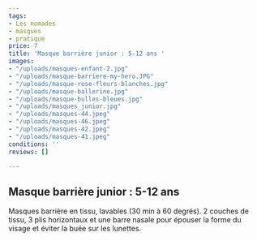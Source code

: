 ```yaml
---
tags:
- Les nomades
- masques
- pratique
price: 7
title: 'Masque barrière junior : 5-12 ans '
images:
- "/uploads/masques-enfant-2.jpg"
- "/uploads/masque-barriere-my-hero.JPG"
- "/uploads/masque-rose-fleurs-blanches.jpg"
- "/uploads/masque-ballerine.jpg"
- "/uploads/masque-bulles-bleues.jpg"
- "/uploads/masques_junior.jpg"
- "/uploads/masques-44.jpeg"
- "/uploads/masques-46.jpeg"
- "/uploads/masques-42.jpeg"
- "/uploads/masques-41.jpeg"
conditions: ''
reviews: []

---
```

## Masque barrière junior : 5-12 ans

Masques barrière en tissu, lavables (30 min à 60 degrés). 2 couches de tissu, 3 plis horizontaux et une barre nasale pour épouser la forme du visage et éviter la buée sur les lunettes.